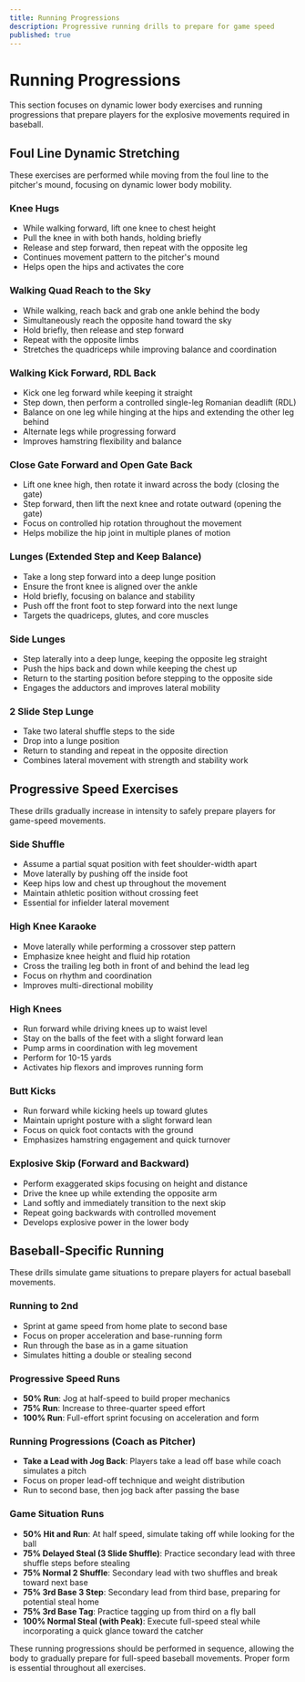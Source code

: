 ```yaml
---
title: Running Progressions
description: Progressive running drills to prepare for game speed
published: true
---
```


# Running Progressions

This section focuses on dynamic lower body exercises and running progressions that prepare players for the explosive movements required in baseball.

## Foul Line Dynamic Stretching

These exercises are performed while moving from the foul line to the pitcher's mound, focusing on dynamic lower body mobility.

### Knee Hugs

- While walking forward, lift one knee to chest height
- Pull the knee in with both hands, holding briefly
- Release and step forward, then repeat with the opposite leg
- Continues movement pattern to the pitcher's mound
- Helps open the hips and activates the core

### Walking Quad Reach to the Sky

- While walking, reach back and grab one ankle behind the body
- Simultaneously reach the opposite hand toward the sky
- Hold briefly, then release and step forward
- Repeat with the opposite limbs
- Stretches the quadriceps while improving balance and coordination

### Walking Kick Forward, RDL Back

- Kick one leg forward while keeping it straight
- Step down, then perform a controlled single-leg Romanian deadlift (RDL)
- Balance on one leg while hinging at the hips and extending the other leg behind
- Alternate legs while progressing forward
- Improves hamstring flexibility and balance

### Close Gate Forward and Open Gate Back

- Lift one knee high, then rotate it inward across the body (closing the gate)
- Step forward, then lift the next knee and rotate outward (opening the gate)
- Focus on controlled hip rotation throughout the movement
- Helps mobilize the hip joint in multiple planes of motion

### Lunges (Extended Step and Keep Balance)

- Take a long step forward into a deep lunge position
- Ensure the front knee is aligned over the ankle
- Hold briefly, focusing on balance and stability
- Push off the front foot to step forward into the next lunge
- Targets the quadriceps, glutes, and core muscles

### Side Lunges

- Step laterally into a deep lunge, keeping the opposite leg straight
- Push the hips back and down while keeping the chest up
- Return to the starting position before stepping to the opposite side
- Engages the adductors and improves lateral mobility

### 2 Slide Step Lunge

- Take two lateral shuffle steps to the side
- Drop into a lunge position
- Return to standing and repeat in the opposite direction
- Combines lateral movement with strength and stability work

## Progressive Speed Exercises

These drills gradually increase in intensity to safely prepare players for game-speed movements.

### Side Shuffle

- Assume a partial squat position with feet shoulder-width apart
- Move laterally by pushing off the inside foot
- Keep hips low and chest up throughout the movement
- Maintain athletic position without crossing feet
- Essential for infielder lateral movement

### High Knee Karaoke

- Move laterally while performing a crossover step pattern
- Emphasize knee height and fluid hip rotation
- Cross the trailing leg both in front of and behind the lead leg
- Focus on rhythm and coordination
- Improves multi-directional mobility

### High Knees

- Run forward while driving knees up to waist level
- Stay on the balls of the feet with a slight forward lean
- Pump arms in coordination with leg movement
- Perform for 10-15 yards
- Activates hip flexors and improves running form

### Butt Kicks

- Run forward while kicking heels up toward glutes
- Maintain upright posture with a slight forward lean
- Focus on quick foot contacts with the ground
- Emphasizes hamstring engagement and quick turnover

### Explosive Skip (Forward and Backward)

- Perform exaggerated skips focusing on height and distance
- Drive the knee up while extending the opposite arm
- Land softly and immediately transition to the next skip
- Repeat going backwards with controlled movement
- Develops explosive power in the lower body

## Baseball-Specific Running

These drills simulate game situations to prepare players for actual baseball movements.

### Running to 2nd

- Sprint at game speed from home plate to second base
- Focus on proper acceleration and base-running form
- Run through the base as in a game situation
- Simulates hitting a double or stealing second

### Progressive Speed Runs

- **50% Run**: Jog at half-speed to build proper mechanics
- **75% Run**: Increase to three-quarter speed effort
- **100% Run**: Full-effort sprint focusing on acceleration and form

### Running Progressions (Coach as Pitcher)

- **Take a Lead with Jog Back**: Players take a lead off base while coach simulates a pitch
- Focus on proper lead-off technique and weight distribution
- Run to second base, then jog back after passing the base

### Game Situation Runs

- **50% Hit and Run**: At half speed, simulate taking off while looking for the ball
- **75% Delayed Steal (3 Slide Shuffle)**: Practice secondary lead with three shuffle steps before stealing
- **75% Normal 2 Shuffle**: Secondary lead with two shuffles and break toward next base
- **75% 3rd Base 3 Step**: Secondary lead from third base, preparing for potential steal home
- **75% 3rd Base Tag**: Practice tagging up from third on a fly ball
- **100% Normal Steal (with Peak)**: Execute full-speed steal while incorporating a quick glance toward the catcher

These running progressions should be performed in sequence, allowing the body to gradually prepare for full-speed baseball movements. Proper form is essential throughout all exercises.
